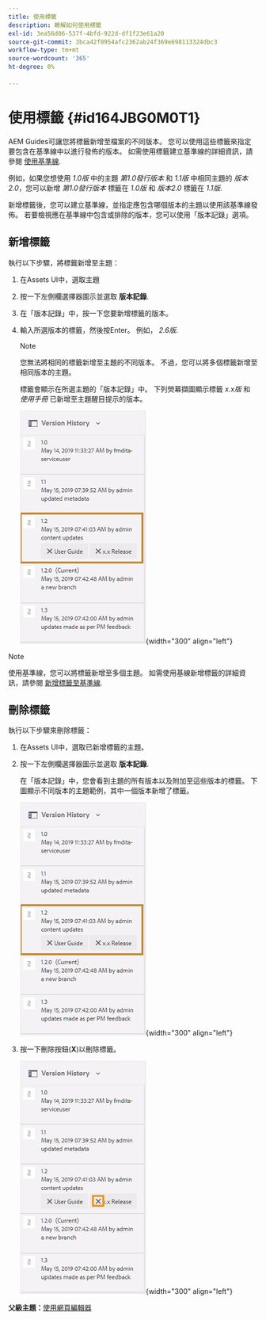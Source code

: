 ```yaml
---
title: 使用標籤
description: 瞭解如何使用標籤
exl-id: 3ea56d06-537f-4bfd-922d-df1f23e61a20
source-git-commit: 3bca42f0954afc2362ab24f369e698113324dbc3
workflow-type: tm+mt
source-wordcount: '365'
ht-degree: 0%

---
```


# 使用標籤 {#id164JBG0M0T1}

AEM Guides可讓您將標籤新增至檔案的不同版本。 您可以使用這些標籤來指定要包含在基準線中以進行發佈的版本。 如需使用標籤建立基準線的詳細資訊，請參閱 [使用基準線](generate-output-use-baseline-for-publishing.md#).

例如，如果您想使用 *1.0版* 中的主題 *第1.0發行版本* 和 *1.1版* 中相同主題的 *版本2.0*，您可以新增 *第1.0發行版本* 標籤在 *1.0版* 和 *版本2.0* 標籤在 *1.1版*.

新增標籤後，您可以建立基準線，並指定應包含哪個版本的主題以使用該基準線發佈。 若要檢視應在基準線中包含或排除的版本，您可以使用「版本記錄」選項。

## 新增標籤

執行以下步驟，將標籤新增至主題：

1. 在Assets UI中，選取主題
1. 按一下左側欄選擇器圖示並選取 **版本記錄**.
1. 在「版本記錄」中，按一下您要新增標籤的版本。

1. 輸入所選版本的標籤，然後按Enter。 例如， *2.6版*.

   >[!NOTE]
   >
   > 您無法將相同的標籤新增至主題的不同版本。 不過，您可以將多個標籤新增至相同版本的主題。

   標籤會顯示在所選主題的「版本記錄」中。 下列熒幕擷圖顯示標籤 *x.x版* 和 *使用手冊* 已新增至主題醒目提示的版本。

   ![](images/labels.png){width="300" align="left"}

>[!NOTE]
>
> 使用基準線，您可以將標籤新增至多個主題。 如需使用基線新增標籤的詳細資訊，請參閱 [新增標籤至基準線](generate-output-use-baseline-for-publishing.md#id184KD0T305Z).

## 刪除標籤

執行以下步驟來刪除標籤：

1. 在Assets UI中，選取已新增標籤的主題。
1. 按一下左側欄選擇器圖示並選取 **版本記錄**.

   在「版本記錄」中，您會看到主題的所有版本以及附加至這些版本的標籤。 下圖顯示不同版本的主題範例，其中一個版本新增了標籤。

   ![](images/labels.png){width="300" align="left"}

1. 按一下刪除按鈕\(**X**\)以刪除標籤。

   ![](images/delete-labels.png){width="300" align="left"}


**父級主題：**[&#x200B;使用網頁編輯器](web-editor.md)
